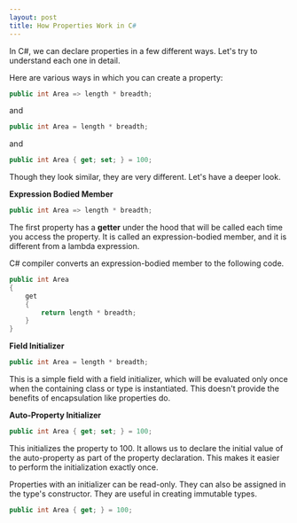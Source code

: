 ```yaml
---
layout: post
title: How Properties Work in C#
---
```


In C#, we can declare properties in a few different ways. Let's try to understand each one in detail. 

Here are various ways in which you can create a property:

```c#
public int Area => length * breadth;
```

and

```c#
public int Area = length * breadth;
```

and 

```c#
public int Area { get; set; } = 100;
```

Though they look similar, they are very different. Let's have a deeper look.

**Expression Bodied Member**

```c#
public int Area => length * breadth;
```

The first property has a **getter** under the hood that will be called each time you access the property. It is called an expression-bodied member, and it is different from a lambda expression. 

C# compiler converts an expression-bodied member to the following code. 

```c#
public int Area
{
    get
    {
        return length * breadth;
    }
}
```


**Field Initializer**

```c#
public int Area = length * breadth;
```

This is a simple field with a field initializer, which will be evaluated only once when the containing class or type is instantiated. This doesn't provide the benefits of encapsulation like properties do.

**Auto-Property Initializer**

```c#
public int Area { get; set; } = 100;
```

This initializes the property to 100. It allows us to declare the initial value of the auto-property as part of the property declaration. This makes it easier to perform the initialization exactly once. 

Properties with an initializer can be read-only. They can also be assigned in the type's constructor. They are useful in creating immutable types. 

```c#
public int Area { get; } = 100;
```